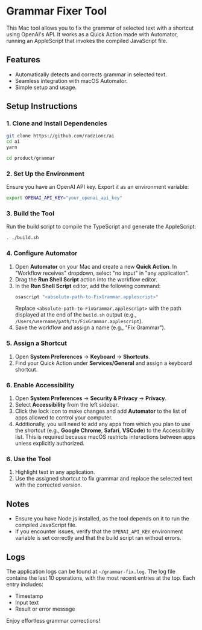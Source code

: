 # Grammar Fixer Tool

This Mac tool allows you to fix the grammar of selected text with a shortcut using OpenAI's API. It works as a Quick Action made with Automator, running an AppleScript that invokes the compiled JavaScript file.

## Features
- Automatically detects and corrects grammar in selected text.
- Seamless integration with macOS Automator.
- Simple setup and usage.

## Setup Instructions

### 1. Clone and Install Dependencies

```bash
git clone https://github.com/radzionc/ai
cd ai
yarn

cd product/grammar
```

### 2. Set Up the Environment
Ensure you have an OpenAI API key. Export it as an environment variable:

```bash
export OPENAI_API_KEY="your_openai_api_key"
```

### 3. Build the Tool
Run the build script to compile the TypeScript and generate the AppleScript:

```bash
. ./build.sh
```

### 4. Configure Automator

1. Open **Automator** on your Mac and create a new **Quick Action**. In "Workflow receives" dropdown, select "no input" in "any application".
2. Drag the **Run Shell Script** action into the workflow editor.
3. In the **Run Shell Script** editor, add the following command:
   ```bash
   osascript "<absolute-path-to-FixGrammar.applescript>"
   ```
   Replace `<absolute-path-to-FixGrammar.applescript>` with the path displayed at the end of the `build.sh` output (e.g., `/Users/username/path/to/FixGrammar.applescript`).
4. Save the workflow and assign a name (e.g., "Fix Grammar").

### 5. Assign a Shortcut
1. Open **System Preferences** → **Keyboard** → **Shortcuts**.
2. Find your Quick Action under **Services/General** and assign a keyboard shortcut.

### 6. Enable Accessibility
1. Open **System Preferences** → **Security & Privacy** → **Privacy**.
2. Select **Accessibility** from the left sidebar.
3. Click the lock icon to make changes and add **Automator** to the list of apps allowed to control your computer.
4. Additionally, you will need to add any apps from which you plan to use the shortcut (e.g., **Google Chrome**, **Safari**, **VSCode**) to the Accessibility list. This is required because macOS restricts interactions between apps unless explicitly authorized.

### 6. Use the Tool
1. Highlight text in any application.
2. Use the assigned shortcut to fix grammar and replace the selected text with the corrected version.

## Notes
- Ensure you have Node.js installed, as the tool depends on it to run the compiled JavaScript file.
- If you encounter issues, verify that the `OPENAI_API_KEY` environment variable is set correctly and that the build script ran without errors.

## Logs

The application logs can be found at `~/grammar-fix.log`. The log file contains the last 10 operations, with the most recent entries at the top. Each entry includes:
- Timestamp
- Input text
- Result or error message

Enjoy effortless grammar corrections!
